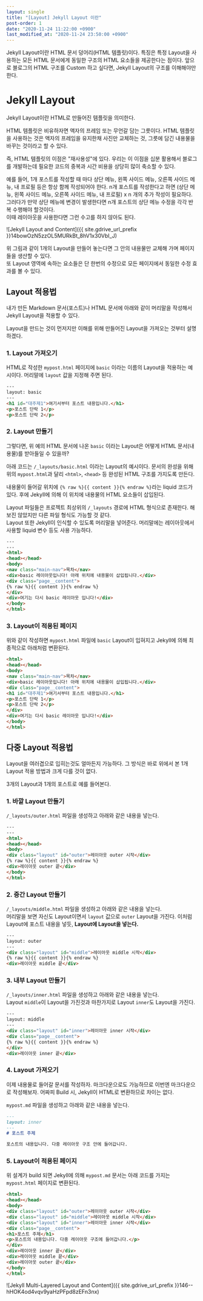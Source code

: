 ```yaml
---
layout: single
title: "[Layout] Jekyll Layout 이란"
post-order: 1
date: "2020-11-24 11:22:00 +0900"
last_modified_at: "2020-11-24 23:50:00 +0900"
---
```

Jekyll Layout이란 HTML 문서 덩어리(HTML 템플릿)이다. 특징은 특정 Layout을 사용하는 모든 HTML 문서에게 동일한 구조의 HTML 요소들을 제공한다는 점이다. 앞으로 블로그의 HTML 구조를 Custom 하고 싶다면, Jekyll Layout의 구조를 이해해야만 한다.

# Jekyll Layout

Jekyll Layout이란 HTML로 만들어진 템플릿을 의미한다.

HTML 템플릿은 비유하자면 액자의 프레임 또는 무언갈 담는 그릇이다. HTML 템플릿을 사용하는 것은 액자의 프레임을 유지한채 사진만 교체하는 것, 그릇에 담긴 내용물을 바꾸는 것이라고 할 수 있다.

즉, HTML 템플릿의 이점은 "재사용성"에 있다. 우리는 이 이점을 십분 활용해서 블로그를 개발하는데 필요한 코드의 중복과 시간 비용을 상당히 많이 축소할 수 있다.

예를 들어, 1개 포스트를 작성할 때 마다 상단 메뉴, 왼쪽 사이드 메뉴, 오른쪽 사이드 메뉴, 내 프로필 등은 항상 함께 작성되어야 한다. n개 포스트를 작성한다고 하면 (상단 메뉴, 왼쪽 사이드 메뉴, 오른쪽 사이드 메뉴, 내 프로필) x n 개의 추가 작성이 필요하다.<br/>그러다가 만약 상단 메뉴에 변경이 발생한다면 n개 포스트의 상단 메뉴 수정을 각각 반복 수행해야 할것이다.<br/>이때 레이아웃을 사용한다면 그런 수고를 하지 않아도 된다.

![Jekyll Layout and Content]({{ site.gdrive_url_prefix }}14bowOzN5zzOL5MURkBt_8hV1x30VbI_J)

위 그림과 같이 1개의 Layout을 만들어 놓는다면 그 안의 내용물만 교체해 가며 페이지들을 생산할 수 있다.<br/>
또 Layout 영역에 속하는 요소들은 단 한번의 수정으로 모든 페이지에서 동일한 수정 효과를 볼 수 있다.

## Layout 적용법

내가 만든 Markdown 문서(포스트)나 HTML 문서에 아래와 같이 머리말을 작성해서 Jekyll Layout을 적용할 수 있다.

Layout을 만드는 것이 먼저지만 이해를 위해 만들어진 Layout을 가져오는 것부터 설명하겠다.

### 1. Layout 가져오기

HTML로 작성한 `mypost.html` 페이지에  `basic` 이라는 이름의 Layout을 적용하는 예시이다.
머리말에 `layout` 값을 지정해 주면 된다.

```html
---
layout: basic
---
<h1 id="대주제1">여기서부터 포스트 내용입니다.</h1>
<p>포스트 단락 1</p>
<p>포스트 단락 2</p>
```

### 2. Layout 만들기

그렇다면, 위 예의 HTML 문서에 나온 `basic` 이라는 Layout은 어떻게 HTML 문서(내용물)를 받아들일 수 있을까?

아래 코드는 `/_layouts/basic.html` 이라는 Layout의 예시이다.
문서의 완성을 위해 위의 `mypost.html`과 달리 `<html>`, `<head>` 등 완성된 HTML 구조를 가지도록 만든다.

내용물이 들어갈 위치에 `{% raw %}{{ content }}{% endraw %}`라는 liquid 코드가 있다. 후에 Jekyll에 의해 이 위치에 내용물의 HTML 요소들이 삽입된다.

Layout 파일들은 프로젝트 최상위의 `/_layouts` 경로에 HTML 형식으로 존재한다.
<span class="md-monologue">해보진 않았지만 다른 파일 형식도 가능할 것 같다.</span><br/>
Layout 또한 Jekyll이 인식할 수 있도록 머리말을 넣어준다. 머리말에는 레이아웃에서 사용할 liquid 변수 등도 사용 가능하다.

```html
---
---
<html>
<head></head>
<body>
<nav class="main-nav">목차</nav>
<div>basic 레이아웃입니다! 아래 위치에 내용물이 삽입됩니다.</div>
<div class="page__content">
{% raw %}{{ content }}{% endraw %}
</div>
<div>여기는 다시 basic 레이아웃 입니다!</div>
</body>
</html>
```

### 3. Layout이 적용된 페이지

위와 같이 작성하면 `mypost.html` 파일에 `basic` Layout이 입혀지고 Jekyll에 의해 최종적으로 아래처럼 변환된다.

```html
<html>
<head></head>
<body>
<nav class="main-nav">목차</nav>
<div>basic 레이아웃입니다! 아래 위치에 내용물이 삽입됩니다.</div>
<div class="page__content">
<h1 id="대주제1">여기서부터 포스트 내용입니다.</h1>
<p>포스트 단락 1</p>
<p>포스트 단락 2</p>
</div>
<div>여기는 다시 basic 레이아웃 입니다!</div>
</body>
</html>
```

## 다중 Layout 적용법

Layout을 여러겹으로 입히는것도 얼마든지 가능하다. 그 방식은 바로 위에서 본 1개 Layout 적용 방법과 크게 다를 것이 없다.

3개의 Layout과 1개의 포스트로 예를 들어본다.

### 1. 바깥 Layout 만들기

`/_layouts/outer.html` 파일을 생성하고 아래와 같은 내용을 넣는다.

```html
---
---
<html>
<head></head>
<body>
<div class="layout" id="outer">레이아웃 outer 시작</div>
{% raw %}{{ content }}{% endraw %}
<div>레이아웃 outer 끝</div>
</body>
</html>
```

### 2. 중간 Layout 만들기

`/_layouts/middle.html` 파일을 생성하고 아래와 같은 내용을 넣는다.<br/>
머리말을 보면 자신도 Layout이면서 `layout` 값으로 `outer` Layout을 가진다.
이처럼 Layout에 포스트 내용을 넣듯, __Layout에 Layout을 넣는다.__

```html
---
layout: outer
---
<div class="layout" id="middle">레이아웃 middle 시작</div>
{% raw %}{{ content }}{% endraw %}
<div>레이아웃 middle 끝</div>
```

### 3. 내부 Layout 만들기

`/_layouts/inner.html` 파일을 생성하고 아래와 같은 내용을 넣는다.<br/>
Layout `middle`이 Layout을 가진것과 마찬가지로 Layout `inner`도 Layout을 가진다.

```html
---
layout: middle
---
<div class="layout" id="inner">레이아웃 inner 시작</div>
<div class="page__content">
{% raw %}{{ content }}{% endraw %}
</div>
<div>레이아웃 inner 끝</div>
```

### 4. Layout 가져오기

이제 내용물로 들어갈 문서를 작성하자. 마크다운으로도 가능하므로 이번엔 마크다운으로 작성해보자.
어짜피 Build 시, Jekyll이 HTML로 변환하므로 차이는 없다.

`mypost.md` 파일을 생성하고 아래와 같은 내용을 넣는다.

```markdown
---
layout: inner
---
# 포스트 주제

포스트의 내용입니다. 다중 레이아웃 구조 안에 들어갑니다.
```

### 5. Layout이 적용된 페이지

위 설계가 build 되면 Jekyll에 의해 `mypost.md` 문서는 아래 코드를 가지는 `mypost.html` 페이지로 변환된다.

```html
<html>
<head></head>
<body>
<div class="layout" id="outer">레이아웃 outer 시작</div>
<div class="layout" id="middle">레이아웃 middle 시작</div>
<div class="layout" id="inner">레이아웃 inner 시작</div>
<div class="page__content">
<h1>포스트 주제</h1>
<p>포스트의 내용입니다. 다중 레이아웃 구조에 들어갑니다.</p>
</div>
<div>레이아웃 inner 끝</div>
<div>레이아웃 middle 끝</div>
<div>레이아웃 outer 끝</div>
</body>
</html>
```

![Jekyll Multi-Layered Layout and Content]({{ site.gdrive_url_prefix }}146--hHOK4od4vqv9yaHzPFpd8zEFn3nx)

